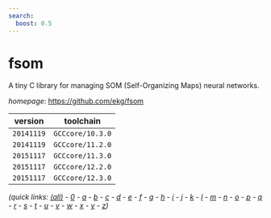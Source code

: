 ```yaml
---
search:
  boost: 0.5
---
```

# fsom

A tiny C library for managing SOM (Self-Organizing Maps) neural networks.

*homepage*: <https://github.com/ekg/fsom>

version | toolchain
--------|----------
``20141119`` | ``GCCcore/10.3.0``
``20141119`` | ``GCCcore/11.2.0``
``20151117`` | ``GCCcore/11.3.0``
``20151117`` | ``GCCcore/12.2.0``
``20151117`` | ``GCCcore/12.3.0``


*(quick links: [(all)](../index.md) - [0](../0/index.md) - [a](../a/index.md) - [b](../b/index.md) - [c](../c/index.md) - [d](../d/index.md) - [e](../e/index.md) - [f](../f/index.md) - [g](../g/index.md) - [h](../h/index.md) - [i](../i/index.md) - [j](../j/index.md) - [k](../k/index.md) - [l](../l/index.md) - [m](../m/index.md) - [n](../n/index.md) - [o](../o/index.md) - [p](../p/index.md) - [q](../q/index.md) - [r](../r/index.md) - [s](../s/index.md) - [t](../t/index.md) - [u](../u/index.md) - [v](../v/index.md) - [w](../w/index.md) - [x](../x/index.md) - [y](../y/index.md) - [z](../z/index.md))*

